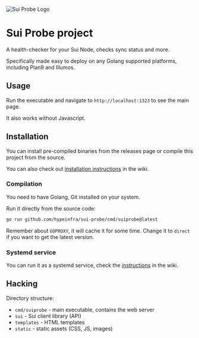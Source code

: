 ![Sui Probe Logo](https://user-images.githubusercontent.com/44648612/219971097-7983f048-7fb9-4200-a0ea-948be481b6b2.png)

# Sui Probe project

A health-checker for your Sui Node, checks sync status and more.

Specifically made easy to deploy on any Golang supported platforms, including Plan9 and Illumos.

## Usage

Run the executable and navigate to `http://localhost:1323` to see the main page.

It also works without Javascript.

## Installation

You can install pre-compiled binaries from the releases page or compile this project from the source.

You can also check out [installation instructions] in the wiki.

### Compilation

You need to have Golang, Git installed on your system.

Run it directly from the source code:

```bash
go run github.com/hypeinfra/sui-probe/cmd/suiprobe@latest
```

Remember about `GOPROXY`, it will cache it for some time.
Change it to `direct` if you want to get the latest version.

### Systemd service

You can run it as a systemd service, check the [instructions] in the wiki.

## Hacking

Directory structure:

- `cmd/suiprobe` - main executable, contains the web server
- `sui` - Sui client library (API)
- `templates` - HTML templates
- `static` - static assets (CSS, JS, images)

[installation instructions]: https://github.com/hypeinfra/sui-probe/wiki/Installation
[instructions]: https://github.com/hypeinfra/sui-probe/wiki/Systemd